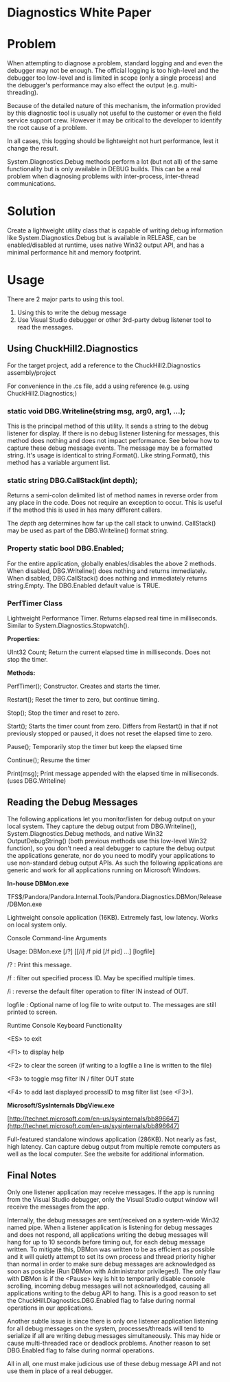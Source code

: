 # Diagnostics White Paper

# Problem

When attempting to diagnose a problem, standard logging and and even the debugger may not be enough. The official logging is too high-level and the debugger too low-level and is limited in scope (only a single process) and the debugger's performance may also effect the output (e.g. multi-threading).

Because of the detailed nature of this mechanism, the information provided by this diagnostic tool is usually not useful to the customer or even the field service support crew. However it may be critical to the developer to identify the root cause of a problem.

In all cases, this logging should be lightweight not hurt performance, lest it change the result.

System.Diagnostics.Debug methods perform a lot (but not all) of the same functionality but is only available in DEBUG builds. This can be a real problem when diagnosing problems with inter-process, inter-thread communications.

# Solution

Create a lightweight utility class that is capable of writing debug information like System.Diagnostics.Debug but is available in RELEASE, can be enabled/disabled at runtime, uses native Win32 output API, and has a minimal performance hit and memory footprint.

# Usage

There are 2 major parts to using this tool.

1. Using this to write the debug message
2. Use Visual Studio debugger or other 3rd-party debug listener tool to read the messages.

## Using ChuckHill2.Diagnostics

For the target project, add a reference to the ChuckHill2.Diagnostics assembly/project

For convenience in the .cs file, add a using reference (e.g. using ChuckHill2.Diagnostics;)

### static void DBG.Writeline(string msg, arg0, arg1, …);

This is the principal method of this utility. It sends a string to the debug listener for display. If there is no debug listener listening for messages, this method does nothing and does not impact performance. See below how to capture these debug message events. The message may be a formatted string. It's usage is identical to string.Format(). Like string.Format(), this method has a variable argument list.

### static string DBG.CallStack(int depth);

Returns a semi-colon delimited list of method names in reverse order from any place in the code. Does not require an exception to occur. This is useful if the method this is used in has many different callers.

The *depth* arg determines how far up the call stack to unwind. CallStack() may be used as part of the DBG.Writeline() format string.

### Property static bool DBG.Enabled;

For the entire application, globally enables/disables the above 2 methods. When disabled, DBG.Writeline() does nothing and returns immediately. When disabled, DBG.CallStack() does nothing and immediately returns string.Empty. The DBG.Enabled default value is TRUE.

### PerfTimer Class

Lightweight Performance Timer. Returns elapsed real time in milliseconds. Similar to System.Diagnostics.Stopwatch().

**Properties:**

UInt32 Count; Return the current elapsed time in milliseconds. Does not stop the timer.

**Methods:**

PerfTimer(); Constructor. Creates and starts the timer.

Restart(); Reset the timer to zero, but continue timing.

Stop(); Stop the timer and reset to zero.

Start(); Starts the timer count from zero. Differs from Restart() in that if not previously stopped or paused, it does not reset the elapsed time to zero.

Pause(); Temporarily stop the timer but keep the elapsed time

Continue(); Resume the timer

Print(msg); Print message appended with the elapsed time in milliseconds. (uses DBG.Writeline)

## Reading the Debug Messages

The following applications let you monitor/listen for debug output on your local system. They capture the debug output from DBG.Writeline(), System.Diagnostics.Debug methods, and native Win32 OutputDebugString() (both previous methods use this low-level Win32 function), so you don't need a real debugger to capture the debug output the applications generate, nor do you need to modify your applications to use non-standard debug output APIs. As such the following applications are generic and work for all applications running on Microsoft Windows.

**In-house DBMon.exe**

TFS$/Pandora/Pandora.Internal.Tools/Pandora.Diagnostics.DBMon/Release/DBMon.exe

Lightweight console application (16KB). Extremely fast, low latency. Works on local system only.

Console Command-line Arguments

Usage: DBMon.exe [/?] [[/i] /f pid [/f pid] ...] [logfile]

/? : Print this message.

/f : filter out specified process ID. May be specified multiple times.

/i : reverse the default filter operation to filter IN instead of OUT.

logfile : Optional name of log file to write output to. The messages are still printed to screen.

Runtime Console Keyboard Functionality

\<ES\> to exit

\<F1\> to display help

\<F2\> to clear the screen (if writing to a logfile a line is written to the file)

\<F3\> to toggle msg filter IN / filter OUT state

\<F4\> to add last displayed processID to msg filter list (see \<F3\>).

**Microsoft/SysInternals DbgView.exe**

[http://technet.microsoft.com/en-us/sysinternals/bb896647](http://technet.microsoft.com/en-us/sysinternals/bb896647)

Full-featured standalone windows application (286KB). Not nearly as fast, high latency. Can capture debug output from multiple remote computers as well as the local computer. See the website for additional information.

## Final Notes

Only one listener application may receive messages. If the app is running from the Visual Studio debugger, only the Visual Studio output window will receive the messages from the app.

Internally, the debug messages are sent/received on a system-wide Win32 named pipe. When a listener application is listening for debug messages and does not respond, all applications writing the debug messages will hang for up to 10 seconds before timing out, for each debug message written. To mitigate this, DBMon was written to be as efficient as possible and it will quietly attempt to set its own process and thread priority higher than normal in order to make sure debug messages are acknowledged as soon as possible (Run DBMon with Administrator privileges!). The only flaw with DBMon is if the \<Pause\> key is hit to temporarily disable console scrolling, incoming debug messages will not acknowledged, causing all applications writing to the debug API to hang. This is a good reason to set the ChuckHill.Diagnostics.DBG.Enabled flag to false during normal operations in our applications.

Another subtle issue is since there is only one listener application listening for all debug messages on the system, processes/threads will tend to serialize if all are writing debug messages simultaneously. This may hide or cause multi-threaded race or deadlock problems. Another reason to set DBG.Enabled flag to false during normal operations.

All in all, one must make judicious use of these debug message API and not use them in place of a real debugger.
